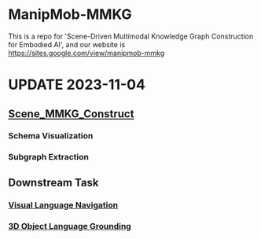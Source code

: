 # ManipMob-MMKG

This is a repo for 'Scene-Driven Multimodal Knowledge Graph Construction for Embodied AI', and our website is https://sites.google.com/view/manipmob-mmkg

# UPDATE 2023-11-04
## [Scene_MMKG_Construct](https://github.com/nathaniel2020/ManipMob-MMKG/tree/main/Schema_Visualization)
### Schema Visualization
### Subgraph Extraction

## Downstream Task

### [Visual Language Navigation](https://github.com/nathaniel2020/ManipMob-MMKG/tree/main/3D_Object_Language_Grounding_ManiMob)

### [3D Object Language Grounding](https://github.com/nathaniel2020/ManipMob-MMKG/tree/main/3D_Object_Language_Grounding_ManiMob)


